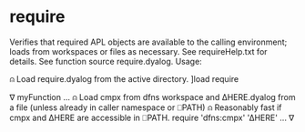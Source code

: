 # require
Verifies that required APL objects are available to the calling environment; loads from workspaces or files as necessary.
See requireHelp.txt for details.
See function source require.dyalog.
Usage:

 ⍝ Load require.dyalog from the active directory.
   ]load require
   
   ∇ myFunction
   ...
   ⍝ Load cmpx from dfns workspace and ∆HERE.dyalog from a file (unless already in caller namespace or ⎕PATH)
   ⍝ Reasonably fast if cmpx and ∆HERE are accessible in ⎕PATH.
     require 'dfns:cmpx' '∆HERE' 
   ...
   ∇
